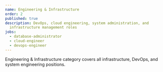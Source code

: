 ```yaml
---
name: Engineering & Infrastructure
order: 2
published: true
description: DevOps, cloud engineering, system administration, and
  infrastructure management roles
jobs:
  - database-administrator
  - cloud-engineer
  - devops-engineer
---
```


Engineering & Infrastructure category covers all infrastructure, DevOps, and system engineering positions.
